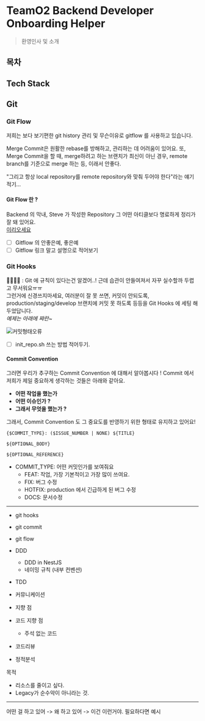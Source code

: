# TeamO2 Backend Developer Onboarding Helper

> 환영인사 및 소개

## 목차


## Tech Stack

## Git
### Git Flow

저희는 보다 보기편한 git history 관리 및 무슨이유로 gitflow 를 사용하고 있습니다. 

Merge Commit은 원활한 rebase를 방해하고, 관리하는 데 어려움이 있어요. 또, Merge Commit을 할 때, merge하려고 하는 브랜치가 최신이 아닌 경우, remote branch를 기준으로 merge 하는 등, 이래서 안좋다.

"그리고 항상 local repository를 remote repository와 맞춰 두어야 한다"라는 얘기 적기...

#### Git Flow 란 ?

Backend 의 막내, Steve 가 작성한 Repository 그 어떤 아티클보다 명료하게 정리가 잘 돼 있어요.  
[이리오세요](https://github.com/stevejkang/git-guideline#2-git-flow--branch)

- [ ] Gitflow 의 안좋은예, 좋은예 
- [ ] Gitflow 링크 말고 설명으로 적어보기

### Git Hooks

🙋‍♀️🙋‍♂️ : Git 에 규칙이 있다는건 알겠어..! 근데 습관이 안들여져서 자꾸 실수할까 두렵고 무서워요ㅠㅠ  
그런거에 신경쓰지마세요, 여러분이 잘 못 쓰면, 커밋이 안되도록, production/staging/develop 브랜치에 커밋 못 하도록 등등을 Git Hooks 에 세팅 해두었답니다.  
_예제는 아래에 쨔란~_

![커밋형태오류](https://user-images.githubusercontent.com/74130738/173327920-cd5f2d80-620a-4c24-8d19-529f8c688ba1.png)

- [ ] init_repo.sh 쓰는 방법 적어두기.


#### Commit Convention

그러면 우리가 추구하는 Commit Convention 에 대해서 알아봅시다 !
Commit 에서 저희가 제일 중요하게 생각하는 것들은 아래와 같아요.

- **어떤 작업을 했는가**
- **어떤 이슈인가 ?**
- **그래서 무엇을 했는가 ?**

그래서, Commit Convention 도 그 중요도를 반영하기 위한 형태로 유지하고 있어요!

```
{$COMMIT_TYPE}: ($ISSUE_NUMBER | NONE) ${TITLE}

${OPTIONAL_BODY}

${OPTIONAL_REFERENCE}
```

* COMMIT_TYPE: 어떤 커밋인가를 보여줘요
    * FEAT: 작업, 가장 기본적이고 가장 많이 쓰여요.
    * FIX: 버그 수정
    * HOTFIX: production 에서 긴급하게 된 버그 수정
    * DOCS: 문서수정



----

- git hooks
- git commit
- git flow


- DDD
    - DDD in NestJS
    - 네이밍 규칙 (내부 컨벤션)

- TDD
- 커뮤니케이션
- 지향 점
- 코드 지향 점
    - 주석 없는 코드
- 코드리뷰
- 정적분석



목적
- 리소스를 줄이고 싶다.
- Legacy가 순수악이 아니라는 것.


----

어떤 걸 하고 있어 -> 왜 하고 있어 -> 이건 이런거야. 필요하다면 예시
